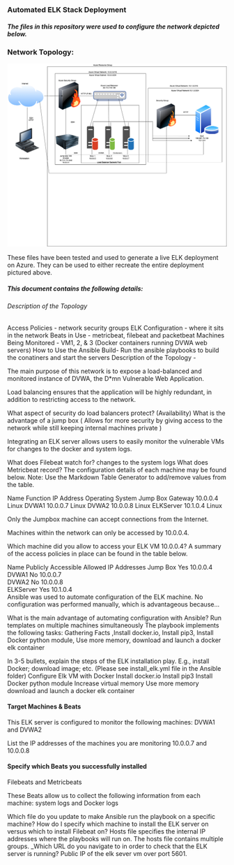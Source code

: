 ### Automated ELK Stack Deployment
##### The files in this repository were used to configure the network depicted below.

### Network Topology:
![alt text](elk-stack-diagram.png "elk-diagram")

These files have been tested and used to generate a live ELK deployment on Azure. They can be used to either recreate the entire deployment pictured above. 

##### This document contains the following details:

###### Description of the Topology
Access Policies - network security groups 
ELK Configuration - where it sits in the network 
Beats in Use - metricbeat, filebeat and packetbeat
Machines Being Monitored - VM1, 2, & 3 (Docker containers running DVWA web servers)
How to Use the Ansible Build- Run the ansible playbooks to build the conatiners and start the servers
Description of the Topology - 

The main purpose of this network is to expose a load-balanced and monitored instance of DVWA, the D*mn Vulnerable Web Application.

Load balancing ensures that the application will be highly redundant, in addition to restricting access to the network.

What aspect of security do load balancers protect? (Availability) What is the advantage of a jump box ( Allows for more security by giving access to the network while still keeping internal machines private )

Integrating an ELK server allows users to easily monitor the vulnerable VMs for changes to the docker and system logs.

What does Filebeat watch for?  changes to the system logs
What does Metricbeat record?
The configuration details of each machine may be found below. Note: Use the Markdown Table Generator to add/remove values from the table.

Name	Function	IP Address	Operating System
Jump Box	Gateway	10.0.0.4	Linux
DVWA1			        10.0.0.7  Linux 
DVWA2		          10.0.0.8  Linux
ELKServer         10.1.0.4  Linux


Only the Jumpbox machine can accept connections from the Internet. 


Machines within the network can only be accessed by 10.0.0.4.

Which machine did you allow to access your ELK VM 10.0.0.4?
A summary of the access policies in place can be found in the table below.

Name	Publicly Accessible	Allowed IP Addresses
Jump Box	Yes   	10.0.0.4	
DVWA1		  No      10.0.0.7  
DVWA2		  No      10.0.0.8  
ELKServer Yes     10.1.0.4  
Ansible was used to automate configuration of the ELK machine. No configuration was performed manually, which is advantageous because...

What is the main advantage of automating configuration with Ansible?
Run templates on multiple machines simultaneously
The playbook implements the following tasks:
Gathering Facts ,Install docker.io, Install pip3, Install Docker python module, Use more memory, download and launch a docker elk container

In 3-5 bullets, explain the steps of the ELK installation play. E.g., install Docker; download image; etc. (Please see install_elk.yml file in the Ansible folder)
Configure Elk VM with Docker
Install docker.io
Install pip3
Install Docker python module
Increase virtual memory
Use more memory
download and launch a docker elk container

#### Target Machines & Beats
This ELK server is configured to monitor the following machines:
DVWA1 and DVWA2

List the IP addresses of the machines you are monitoring
10.0.0.7 and 10.0.0.8

#### Specify which Beats you successfully installed
Filebeats and Metricbeats

These Beats allow us to collect the following information from each machine:
system logs and Docker logs

Which file do you update to make Ansible run the playbook on a specific machine? How do I specify which machine to install the ELK server on versus which to install Filebeat on? Hosts file specifies the internal IP addresses where the playbooks will run on. The hosts file contains multiple groups.
_Which URL do you navigate to in order to check that the ELK server is running? Public IP of the elk sever vm over port 5601.
